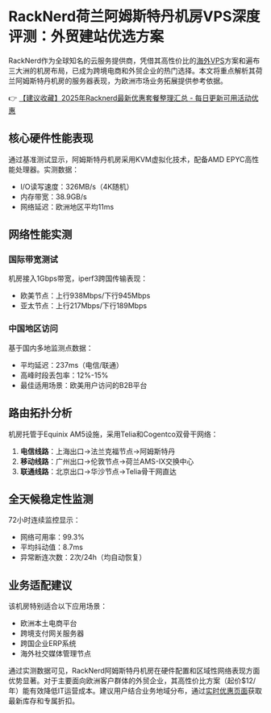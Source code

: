 # RackNerd荷兰阿姆斯特丹机房VPS深度评测：外贸建站优选方案

RackNerd作为全球知名的云服务提供商，凭借其高性价比的[海外VPS](https://bit.ly/Rack_Nerd)方案和遍布三大洲的机房布局，已成为跨境电商和外贸企业的热门选择。本文将重点解析其荷兰阿姆斯特丹机房的服务器表现，为欧洲市场业务拓展提供参考依据。

👉 [【建议收藏】2025年Racknerd最新优惠套餐整理汇总 - 每日更新可用活动优惠](https://bit.ly/Rack_Nerd)

## 核心硬件性能表现
通过基准测试显示，阿姆斯特丹机房采用KVM虚拟化技术，配备AMD EPYC高性能处理器。实测数据：
- I/O读写速度：326MB/s（4K随机）
- 内存带宽：38.9GB/s
- 网络延迟：欧洲地区平均11ms

## 网络性能实测
### 国际带宽测试
机房接入1Gbps带宽，iperf3跨国传输表现：
- 欧美节点：上行938Mbps/下行945Mbps
- 亚太节点：上行217Mbps/下行189Mbps

### 中国地区访问
基于国内多地监测点数据：
- 平均延迟：237ms（电信/联通）
- 高峰时段丢包率：12%-15%
- 最佳适用场景：欧美用户访问的B2B平台

## 路由拓扑分析
机房托管于Equinix AM5设施，采用Telia和Cogentco双骨干网络：
1. **电信线路**：上海出口→法兰克福节点→阿姆斯特丹
2. **移动线路**：广州出口→伦敦节点→荷兰AMS-IX交换中心
3. **联通线路**：北京出口→华沙节点→Telia骨干网直达

## 全天候稳定性监测
72小时连续监控显示：
- 网络可用率：99.3%
- 平均抖动值：8.7ms
- 异常断连次数：2次/24h（均自动恢复）

## 业务适配建议
该机房特别适合以下应用场景：
- 欧洲本土电商平台
- 跨境支付网关服务器
- 跨国企业ERP系统
- 海外社交媒体管理节点

通过实测数据可见，RackNerd阿姆斯特丹机房在硬件配置和区域性网络表现方面优势显著。对于主要面向欧洲客户群体的外贸企业，其高性价比方案（起价$12/年）能有效降低IT运营成本。建议用户结合业务地域分布，通过[实时优惠页面](https://bit.ly/Rack_Nerd)获取最新库存和专属折扣。